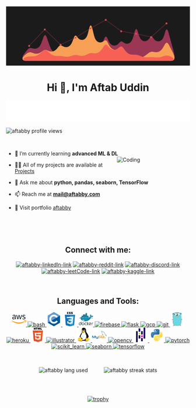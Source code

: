 <p align="center">
    <a href="https://aftabby.com" target="_blank">
        <img src="banner.gif" alt="MasterHead">
    </a>
</p>

<h1 align="center">Hi 👋, I'm Aftab Uddin</h1>
<!-- <h3 align="center">Exploring Data Science: Insights from an Evolving Perspective</h3><br>-->
<!-- [![Exploring Data Science: Insights from an Evolving Perspective](https://readme-typing-svg.demolab.com?font=Delius&size=15&duration=1500&pause=5000&color=2580A8&background=FFFFFF00&center=true&random=false&width=435&lines=Exploring+Data+Science%3A+Insights+from+an+Evolving+Perspective)](https://www.aftabby.com){:target="_blank"}  -->

<p align="center">
    <a href="https://www.aftabby.com" target="_blank">
        <img src="motto.svg" alt="Exploring Data Science: Insights from an Evolving Perspective" width="700px">
    </a>
</p>


<p align="left"> <img src="https://komarev.com/ghpvc/?username=aftabby&label=Profile%20views&color=0e75b6&style=flat" alt="aftabby profile views" /> </p><br>

- 🌱 I’m currently learning **advanced ML & DL** <img align="right" alt="Coding" width="200" src="mid.gif">

- 👨‍💻 All of my projects are available at <a href="https://projects.aftabby.com/" target="_blank" rel="noopener noreferrer">Projects</a>

- 💬 Ask me about **python, pandas, seaborn, TensorFlow**

- 📫 Reach me at **mail@aftabby.com**

- 📄 Visit portfolio <a href="https://www.aftabby.com" target="_blank" rel="noopener noreferrer">aftabby</a>

<br><br><br>

<h2 align="center">Connect with me:</h2>
<p align="center">
<!-- <a href="https://dev.to/aftabby" target="_blank"><img align="center" src="https://raw.githubusercontent.com/rahuldkjain/github-profile-readme-generator/master/src/images/icons/Social/devto.svg" alt="aftabby" height="30" width="40" /></a>
-->
<a href="https://linkedin.com/in/aftabby" target="_blank"><img align="center" src="https://raw.githubusercontent.com/rahuldkjain/github-profile-readme-generator/master/src/images/icons/Social/linked-in-alt.svg" alt="aftabby-linkedIn-link" height="30" width="40" /></a>
<a href="https://www.reddit.com/user/Aftabby/" target="_blank"><img align="center" src="https://raw.githubusercontent.com/rahuldkjain/github-profile-readme-generator/master/src/images/icons/Social/reddit.svg" alt="aftabby-reddit-link" height="30" width="40" /></a>
<a href="https://discordapp.com/users/986661127381483580" target="_blank"><img align="center" src="https://raw.githubusercontent.com/rahuldkjain/github-profile-readme-generator/master/src/images/icons/Social/discord.svg" alt="aftabby-discord-link" height="30" width="40" /></a>
<a href="https://www.leetcode.com/aftabby" target="_blank"><img align="center" src="https://raw.githubusercontent.com/rahuldkjain/github-profile-readme-generator/master/src/images/icons/Social/leet-code.svg" alt="aftabby-leetCode-link" height="30" width="40" /></a>
<a href="https://kaggle.com/aftabby" target="_blank"><img align="center" src="https://raw.githubusercontent.com/rahuldkjain/github-profile-readme-generator/master/src/images/icons/Social/kaggle.svg" alt="aftabby-kaggle-link" height="30" width="40" /></a>
<!-- <a href="https://www.hackerrank.com/aftabby" target="_blank""><img align="center" src="https://raw.githubusercontent.com/rahuldkjain/github-profile-readme-generator/master/src/images/icons/Social/hackerrank.svg" alt="aftabby" height="30" width="40" /></a>
-->

<!-- <a href="https://www.hackerearth.com/aftabby" target="_blank"><img align="center" src="https://raw.githubusercontent.com/rahuldkjain/github-profile-readme-generator/master/src/images/icons/Social/hackerearth.svg" alt="aftabby" height="30" width="40" /></a>
<a href="https://auth.geeksforgeeks.org/user/aftabby" target="_blank"><img align="center" src="https://raw.githubusercontent.com/rahuldkjain/github-profile-readme-generator/master/src/images/icons/Social/geeks-for-geeks.svg" alt="aftabby" height="30" width="40" /></a>
-->
</p>
<br>

<h2 align="center">Languages and Tools:</h2>
<p align="center"> <a href="https://aws.amazon.com" target="_blank" rel="noreferrer"> <img src="https://raw.githubusercontent.com/devicons/devicon/master/icons/amazonwebservices/amazonwebservices-original-wordmark.svg" alt="aws" width="40" height="40"/> </a> <a href="https://www.gnu.org/software/bash/" target="_blank" rel="noreferrer"> <img src="https://www.vectorlogo.zone/logos/gnu_bash/gnu_bash-icon.svg" alt="bash" width="40" height="40"/> </a> <a href="https://www.cprogramming.com/" target="_blank" rel="noreferrer"> <img src="https://raw.githubusercontent.com/devicons/devicon/master/icons/c/c-original.svg" alt="c" width="40" height="40"/> </a> <a href="https://www.w3schools.com/css/" target="_blank" rel="noreferrer"> <img src="https://raw.githubusercontent.com/devicons/devicon/master/icons/css3/css3-original-wordmark.svg" alt="css3" width="40" height="40"/> </a> <a href="https://www.docker.com/" target="_blank" rel="noreferrer"> <img src="https://raw.githubusercontent.com/devicons/devicon/master/icons/docker/docker-original-wordmark.svg" alt="docker" width="40" height="40"/> </a> <a href="https://firebase.google.com/" target="_blank" rel="noreferrer"> <img src="https://www.vectorlogo.zone/logos/firebase/firebase-icon.svg" alt="firebase" width="40" height="40"/> </a> <a href="https://flask.palletsprojects.com/" target="_blank" rel="noreferrer"> <img src="https://www.vectorlogo.zone/logos/pocoo_flask/pocoo_flask-icon.svg" alt="flask" width="40" height="40"/> </a> <a href="https://cloud.google.com" target="_blank" rel="noreferrer"> <img src="https://www.vectorlogo.zone/logos/google_cloud/google_cloud-icon.svg" alt="gcp" width="40" height="40"/> </a> <a href="https://git-scm.com/" target="_blank" rel="noreferrer"> <img src="https://www.vectorlogo.zone/logos/git-scm/git-scm-icon.svg" alt="git" width="40" height="40"/> </a> <a href="https://golang.org" target="_blank" rel="noreferrer"> <img src="https://raw.githubusercontent.com/devicons/devicon/master/icons/go/go-original.svg" alt="go" width="40" height="40"/> </a> <a href="https://heroku.com" target="_blank" rel="noreferrer"> <img src="https://www.vectorlogo.zone/logos/heroku/heroku-icon.svg" alt="heroku" width="40" height="40"/> </a> <a href="https://www.w3.org/html/" target="_blank" rel="noreferrer"> <img src="https://raw.githubusercontent.com/devicons/devicon/master/icons/html5/html5-original-wordmark.svg" alt="html5" width="40" height="40"/> </a> <a href="https://www.adobe.com/in/products/illustrator.html" target="_blank" rel="noreferrer"> <img src="https://www.vectorlogo.zone/logos/adobe_illustrator/adobe_illustrator-icon.svg" alt="illustrator" width="40" height="40"/> </a> <a href="https://www.linux.org/" target="_blank" rel="noreferrer"> <img src="https://raw.githubusercontent.com/devicons/devicon/master/icons/linux/linux-original.svg" alt="linux" width="40" height="40"/> </a> <a href="https://www.mysql.com/" target="_blank" rel="noreferrer"> <img src="https://raw.githubusercontent.com/devicons/devicon/master/icons/mysql/mysql-original-wordmark.svg" alt="mysql" width="40" height="40"/> </a> <a href="https://opencv.org/" target="_blank" rel="noreferrer"> <img src="https://www.vectorlogo.zone/logos/opencv/opencv-icon.svg" alt="opencv" width="40" height="40"/> </a> <a href="https://pandas.pydata.org/" target="_blank" rel="noreferrer"> <img src="https://raw.githubusercontent.com/devicons/devicon/2ae2a900d2f041da66e950e4d48052658d850630/icons/pandas/pandas-original.svg" alt="pandas" width="40" height="40"/> </a> <a href="https://www.python.org" target="_blank" rel="noreferrer"> <img src="https://raw.githubusercontent.com/devicons/devicon/master/icons/python/python-original.svg" alt="python" width="40" height="40"/> </a> <a href="https://pytorch.org/" target="_blank" rel="noreferrer"> <img src="https://www.vectorlogo.zone/logos/pytorch/pytorch-icon.svg" alt="pytorch" width="40" height="40"/> </a> <a href="https://scikit-learn.org/" target="_blank" rel="noreferrer"> <img src="https://upload.wikimedia.org/wikipedia/commons/0/05/Scikit_learn_logo_small.svg" alt="scikit_learn" width="40" height="40"/> </a> <a href="https://seaborn.pydata.org/" target="_blank" rel="noreferrer"> <img src="https://seaborn.pydata.org/_images/logo-mark-lightbg.svg" alt="seaborn" width="40" height="40"/> </a> <a href="https://www.tensorflow.org" target="_blank" rel="noreferrer"> <img src="https://www.vectorlogo.zone/logos/tensorflow/tensorflow-icon.svg" alt="tensorflow" width="40" height="40"/> </a></p>
<br> <br>
<div align="center">
    <img src="https://github-readme-stats.vercel.app/api/top-langs?username=aftabby&theme=github_dark&border_color=3c3c3c&border_radius=24&show_icons=true&locale=en&layout=compact" style="margin-right: 20px;" alt="aftabby lang used" />
    <img src="https://github-readme-streak-stats.herokuapp.com/?user=aftabby&theme=github_dark&border_color=3c3c3c&border_radius=24&show_icons=true&locale=en&layout=compact" 
style="margin-left: 20px;" alt="aftabby streak stats" />
</div>

<br><br>
<!--<p align="center"><img  src="https://github-readme-stats.vercel.app/api/top-langs?username=aftabby&theme=github_dark&border_color=3c3c3c&border_radius=24&show_icons=true&locale=en&layout=compact" alt="aftabby" />
 <p>&nbsp;<img align="center" src="https://github-readme-stats.vercel.app/api?username=aftabby&show_icons=true&locale=en" alt="aftabby" /></p>
<img  src="https://github-readme-streak-stats.herokuapp.com/?user=aftabby&" alt="aftabby" /><br><br></p>
<br>
 -->
<div align="center">
  <a href="https://aftabby.com" target="_blank">
    <img src="https://github-profile-trophy.vercel.app/?username=ryo-ma&theme=onedark" alt="trophy">
  </a>
</div>
